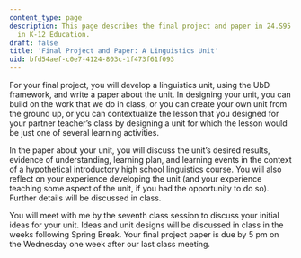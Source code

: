 ```yaml
---
content_type: page
description: This page describes the final project and paper in 24.S95 Linguistics
  in K-12 Education.
draft: false
title: 'Final Project and Paper: A Linguistics Unit'
uid: bfd54aef-c0e7-4124-803c-1f473f61f093
---
```

For your final project, you will develop a linguistics unit, using the UbD framework, and write a paper about the unit. In designing your unit, you can build on the work that we do in class, or you can create your own unit from the ground up, or you can contextualize the lesson that you designed for your partner teacher’s class by designing a unit for which the lesson would be just one of several learning activities.

In the paper about your unit, you will discuss the unit’s desired results, evidence of understanding, learning plan, and learning events in the context of a hypothetical introductory high school linguistics course. You will also reflect on your experience developing the unit (and your experience teaching some aspect of the unit, if you had the opportunity to do so). Further details will be discussed in class.

You will meet with me by the seventh class session to discuss your initial ideas for your unit. Ideas and unit designs will be discussed in class in the weeks following Spring Break. Your final project paper is due by 5 pm on the Wednesday one week after our last class meeting.